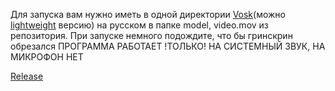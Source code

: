 
Для запуска вам нужно иметь в одной директории [Vosk](https://alphacephei.com/vosk/models/vosk-model-ru-0.42.zip)(можно [lightweight](https://alphacephei.com/vosk/models/vosk-model-small-ru-0.22.zip) версию) на русском в папке model, video.mov из репозитория.
При запуске немного подождите, что бы гринскрин обрезался
ПРОГРАММА РАБОТАЕТ !ТОЛЬКО! НА СИСТЕМНЫЙ ЗВУК, НА МИКРОФОН НЕТ

[Release](https://www.dropbox.com/scl/fi/1nad0fixir0w7bvv0ygo8/.exe?rlkey=y9e5fmsrrwywysoon80jijxh4&st=bnz8fbav&dl=1)
